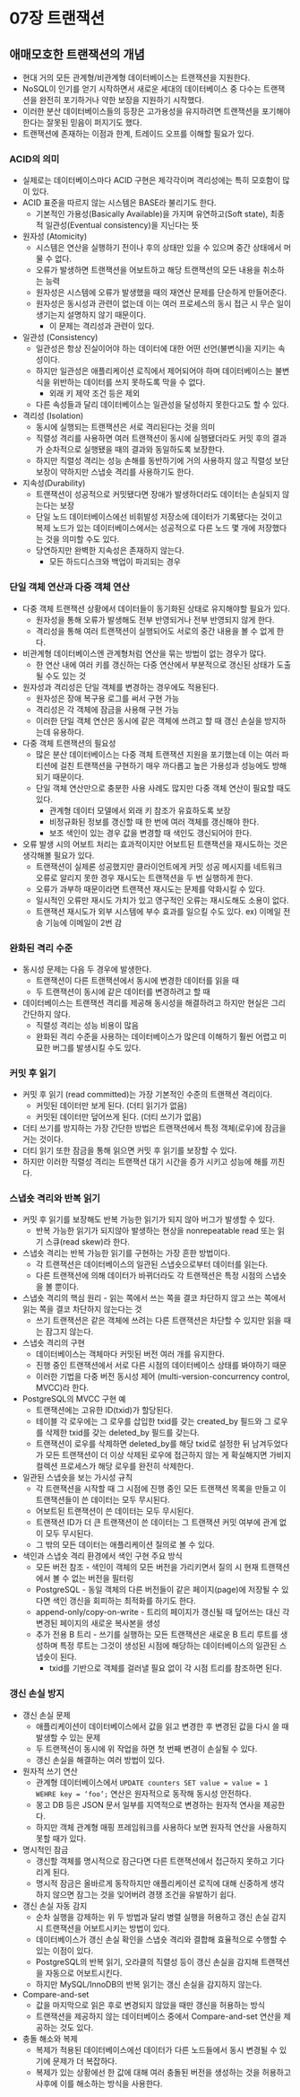 # 07장 트랜잭션
## 애매모호한 트랜잭션의 개념

- 현대 거의 모든 관계형/비관계형 데이터베이스는 트랜잭션을 지원한다.
- NoSQL이 인기를 얻기 시작하면서 새로운 세대의 데이터베이스 중 다수는 트랜잭션을 완전히 포기하거나 약한 보장을 지원하기 시작했다.
- 이러한 분산 데이터베이스들의 등장은 고가용성을 유지하려면 트랜잭션을 포기해야 한다는 잘못된 믿음이 퍼지기도 했다.
- 트랜잭션에 존재하는 이점과 한계, 트레이드 오프를 이해할 필요가 있다.

### ACID의 의미

- 실제로는 데이터베이스마다 ACID 구현은 제각각이며 격리성에는 특히 모호함이 많이 있다.
- ACID 표준을 따르지 않는 시스템은 BASE라 불리기도 한다.
    - 기본적인 가용성(Basically Available)을 가지며 유연하고(Soft state), 최종적 일관성(Eventual consistency)을 지닌다는 뜻
- 원자성 (Atomicity)
    - 시스템은 연산을 실행하기 전이나 후의 상태만 있을 수 있으며 중간 상태에서 머물 수 없다.
    - 오류가 발생하면 트랜잭션을 어보트하고 해당 트랜잭션의 모든 내용을 취소하는 능력
    - 원자성은 시스템에 오류가 발생했을 때의 재연산 문제를 단순하게 만들어준다.
    - 원자성은 동시성과 관련이 없는데 이는 여러 프로세스의 동시 접근 시 무슨 일이 생기는지 설명하지 않기 때문이다.
        - 이 문제는 격리성과 관련이 있다.
- 일관성 (Consistency)
    - 일관성은 항상 진실이어야 하는 데이터에 대한 어떤 선언(불변식)을 지키는 속성이다.
    - 하지만 일관성은 애플리케이션 로직에서 제어되어야 하며 데이터베이스는 불변식을 위반하는 데이터를 쓰지 못하도록 막을 수 없다.
        - 외래 키 제약 조건 등은 제외
    - 다른 속성들과 달리 데이터베이스는 일관성을 달성하지 못한다고도 할 수 있다.
- 격리성 (Isolation)
    - 동시에 실행되는 트랜잭션은 서로 격리된다는 것을 의미
    - 직렬성 격리를 사용하면 여러 트랜잭션이 동시에 실행됐더라도 커밋 후의 결과가 순차적으로 실행됐을 때의 결과와 동일하도록 보장한다.
    - 하지만 직렬성 격리는 성능 손해를 동반하기에 거의 사용하지 않고 직렬성 보단 보장이 약하지만 스냅숏 격리를 사용하기도 한다.
- 지속성(Durability)
    - 트랜잭션이 성공적으로 커밋됐다면 장애가 발생하더라도 데이터는 손실되지 않는다는 보장
    - 단일 노드 데이터베이스에선 비휘발성 저장소에 데이터가 기록됐다는 것이고 복제 노드가 있는 데이터베이스에서는 성공적으로 다른 노드 몇 개에 저장했다는 것을 의미할 수도 있다.
    - 당연하지만 완벽한 지속성은 존재하지 않는다.
        - 모든 하드디스크와 백업이 파괴되는 경우

### 단일 객체 연산과 다중 객체 연산

- 다중 객체 트랜잭션 상황에서 데이터들이 동기화된 상태로 유지해야할 필요가 있다.
  - 원자성을 통해 오류가 발생해도 전부 반영되거나 전부 반영되지 않게 한다.
  - 격리성을 통해 여러 트랜잭션이 실행되어도 서로의 중간 내용을 볼 수 없게 한다.
- 비관계형 데이터베이스엔 관계형처럼 연산을 묶는 방법이 없는 경우가 많다.
  - 한 연산 내에 여러 키를 갱신하는 다중 연산에서 부분적으로 갱신된 상태가 도출될 수도 있는 것
- 원자성과 격리성은 단일 객체를 변경하는 경우에도 적용된다.
  - 원자성은 장애 복구용 로그를 써서 구현 가능
  - 격리성은 각 객체에 잠금을 사용해 구현 가능
  - 이러한 단일 객체 연산은 동시에 같은 객체에 쓰려고 할 때 갱신 손실을 방지하는데 유용하다.
- 다중 객체 트랜잭션의 필요성
  - 많은 분산 데이터베이스는 다중 객체 트랜잭션 지원을 포기했는데 이는 여러 파티션에 걸친 트랜잭션을 구현하기 매우 까다롭고 높은 가용성과 성능에도 방해되기 때문이다.
  - 단일 객체 연산만으로 충분한 사용 사례도 많지만 다중 객체 연산이 필요할 때도 있다.
    - 관계형 데이터 모델에서 외래 키 참조가 유효하도록 보장
    - 비정규화된 정보를 갱신할 때 한 번에 여러 객체를 갱신해야 한다.
    - 보조 색인이 있는 경우 값을 변경할 때 색인도 갱신되어야 한다.
- 오류 발생 시의 어보트 처리는 효과적이지만 어보트된 트랜잭션을 재시도하는 것은 생각해볼 필요가 있다.
  - 트랜잭션이 실제론 성공했지만 클라이언트에게 커밋 성공 메시지를 네트워크 오류로 알리지 못한 경우 재시도는 트랜잭션을 두 번 실행하게 한다.
  - 오류가 과부하 때문이라면 트랜잭션 재시도는 문제를 악화시킬 수 있다.
  - 일시적인 오류만 재시도 가치가 있고 영구적인 오류는 재시도해도 소용이 없다.
  - 트랜잭션 재시도가 외부 시스템에 부수 효과를 일으킬 수도 있다. ex) 이메일 전송 기능에 이메일이 2번 감

### 완화된 격리 수준

- 동시성 문제는 다음 두 경우에 발생한다.
  - 트랜잭션이 다른 트랜잭션에서 동시에 변경한 데이터를 읽을 때
  - 두 트랜잭션이 동시에 같은 데이터를 변경하려고 할 때
- 데이터베이스는 트랜잭션 격리를 제공해 동시성을 해결하려고 하지만 현실은 그리 간단하지 않다.
  - 직렬성 격리는 성능 비용이 많음
  - 완화된 격리 수준을 사용하는 데이터베이스가 많은데 이해하기 훨씬 어렵고 미묘한 버그를 발생시킬 수도 있다.

### 커밋 후 읽기

- 커밋 후 읽기 (read committed)는 가장 기본적인 수준의 트랜잭션 격리이다.
  - 커밋된 데이터만 보게 된다. (더티 읽기가 없음)
  - 커밋된 데이터만 덮어쓰게 된다. (더티 쓰기가 없음)
- 더티 쓰기를 방지하는 가장 간단한 방법은 트랜잭션에서 특정 객체(로우)에 잠금을 거는 것이다.
- 더티 읽기 또한 잠금을 통해 읽으면 커밋 후 읽기를 보장할 수 있다.
- 하지만 이러한 직렬성 격리는 트랜잭션 대기 시간을 증가 시키고 성능에 해를 끼친다.

### 스냅숏 격리와 반복 읽기

- 커밋 후 읽기를 보장해도 반복 가능한 읽기가 되지 않아 버그가 발생할 수 있다.
  - 반복 가능한 읽기가 되지않아 발생하는 현상을 nonrepeatable read 또는 읽기 스큐(read skew)라 한다.
- 스냅숏 격리는 반복 가능한 읽기를 구현하는 가장 흔한 방법이다.
  - 각 트랜잭션은 데이터베이스의 일관된 스냅숏으로부터 데이터를 읽는다.
  - 다른 트랜잭션에 의해 데이터가 바뀌더라도 각 트랜잭션은 특정 시점의 스냅숏을 볼 뿐이다.
- 스냅숏 격리의 핵심 원리 - 읽는 쪽에서 쓰는 쪽을 결코 차단하지 않고 쓰는 쪽에서 읽는 쪽을 결코 차단하지 않는다는 것
  - 쓰기 트랜잭션은 같은 객체에 쓰려는 다른 트랜잭션은 차단할 수 있지만 읽을 때는 잠그지 않는다.
- 스냅숏 격리의 구현
  - 데이터베이스는 객체마다 커밋된 버전 여러 개를 유지한다.
  - 진행 중인 트랜잭션에서 서로 다른 시점의 데이터베이스 상태를 봐야하기 때문
  - 이러한 기법을 다중 버전 동시성 제어 (multi-version-concurrency control, MVCC)라 한다.
- PostgreSQL의 MVCC 구현 예
  - 트랜잭션에는 고유한 ID(txid)가 할당된다.
  - 테이블 각 로우에는 그 로우를 삽입한 txid를 갖는 created_by 필드와 그 로우를 삭제한 txid를 갖는 deleted_by 필드를 갖는다.
  - 트랜잭션이 로우를 삭제하면 deleted_by를 해당 txid로 설정한 뒤 남겨두었다가 모든 트랜잭션이 더 이상 삭제된 로우에 접근하지 않는 게 확실해지면 가비지 컬렉션 프로세스가 해당 로우를 완전히 삭제한다.
- 일관된 스냅숏을 보는 가시성 규칙
  - 각 트랜잭션을 시작할 때 그 시점에 진행 중인 모든 트랜잭션 목록을 만들고 이 트랜잭션들이 쓴 데이터는 모두 무시된다.
  - 어보트된 트랜잭션이 쓴 데이터는 모두 무시된다.
  - 트랜잭션 ID가 더 큰 트랜잭션이 쓴 데이터는 그 트랜잭션 커밋 여부에 관계 없이 모두 무시된다.
  - 그 밖의 모든 데이터는 애플리케이션 질의로 볼 수 있다.
- 색인과 스냅숏 격리 환경에서 색인 구현 주요 방식
  - 모든 버전 참조 - 색인이 객체의 모든 버전을 가리키면서 질의 시 현재 트랜잭션에서 볼 수 없는 버전을 필터링
  - PostgreSQL - 동일 객체의 다른 버전들이 같은 페이지(page)에 저장될 수 있다면 색인 갱신을 회피하는 최적화를 하기도 한다.
  - append-only/copy-on-write - 트리의 페이지가 갱신될 때 덮어쓰는 대신 각 변경된 페이지의 새로운 복사본을 생성
  - 추가 전용 B 트리 - 쓰기를 실행하는 모든 트랜잭션은 새로운 B 트리 루트를 생성하며 특정 루트는 그것이 생성된 시점에 해당하는 데이터베이스의 일관된 스냅숏이 된다.
    - txid를 기반으로 객체를 걸러낼 필요 없이 각 시점 트리를 참조하면 된다.

### 갱신 손실 방지

- 갱신 손실 문제
  - 애플리케이션이 데이터베이스에서 값을 읽고 변경한 후 변경된 값을 다시 쓸 때 발생할 수 있는 문제
  - 두 트랜잭션이 동시에 위 작업을 하면 첫 번째 변경이 손실될 수 있다.
  - 갱신 손실을 해결하는 여러 방법이 있다.
- 원자적 쓰기 연산
  - 관계형 데이터베이스에서 `UPDATE counters SET value = value = 1 WEHRE key = ‘foo’;` 연산은 원자적으로 동작해 동시성 안전하다.
  - 몽고 DB 등은 JSON 문서 일부를 지역적으로 변경하는 원자적 연사을 제공한다.
  - 하지만 객체 관계형 매핑 프레임워크를 사용하다 보면 원자적 연산을 사용하지 못할 때가 있다.
- 명시적인 잠금
  - 갱신할 객체를 명시적으로 잠근다면 다른 트랜잭션에서 접근하지 못하고 기다리게 된다.
  - 명시적 잠금은 올바르게 동작하지만 애플리케이션 로직에 대해 신중하게 생각하지 않으면 잠그는 것을 잊어버려 경쟁 조건을 유발하기 쉽다.
- 갱신 손실 자동 감지
  - 순차 실행을 강제하는 위 두 방법과 달리 병렬 실행을 허용하고 갱신 손실 감지 시 트랜잭션을 어보트시키는 방법이 있다.
  - 데이터베이스가 갱신 손실 확인을 스냅숏 격리와 결합해 효율적으로 수행할 수 있는 이점이 있다.
  - PostgreSQL의 반복 읽기, 오라클의 직렬성 등이 갱신 손실을 감지해 트랜잭션을 자동으로 어보트시킨다.
  - 하지만 MySQL/InnoDB의 반복 읽기는 갱신 손실을 감지하지 않는다.
- Compare-and-set
  - 값을 마지막으로 읽은 후로 변경되지 않았을 때만 갱신을 허용하는 방식
  - 트랜잭션을 제공하지 않는 데이터베이스 중에서 Compare-and-set 연산을 제공하는 것도 있다.
- 충돌 해소와 복제
  - 복제가 적용된 데이터베이스에선 데이터가 다른 노드들에서 동시 변경될 수 있기에 문제가 더 복잡하다.
  - 복제가 있는 상황에선 한 값에 대해 여러 충돌된 버전을 생성하는 것을 허용하고 사후에 이를 해소하는 방식을 사용한다.
